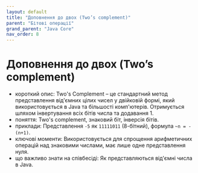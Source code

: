 ```yaml
---
layout: default
title: "Доповнення до двох (Two’s complement)"
parent: "Бітові операції"
grand_parent: "Java Core"
nav_order: 8
---
```


# Доповнення до двох (Two’s complement)

*   короткий опис: Two's Complement – це стандартний метод представлення від'ємних цілих чисел у двійковій формі, який використовується в Java та більшості комп'ютерів. Отримується шляхом інвертування всіх бітів числа та додавання 1.
*   поняття: Two's complement, знаковий біт, інверсія бітів.
*   приклади: Представлення `-5` як `11111011` (8-бітний), формула `~n = -(n+1)`.
*   ключові моменти: Використовується для спрощення арифметичних операцій над знаковими числами, має лише одне представлення нуля.
*   що важливо знати на співбесіді: Як представляються від'ємні числа в Java.
